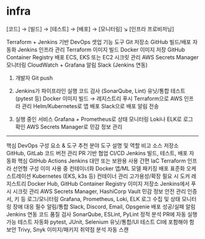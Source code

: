 # infra
[코드] → [빌드] → [테스트] → [배포] → [모니터링]
                ↘
               [인프라 프로비저닝]


Terraform + Jenkins 기반 DevOps 셋업
기능	도구
Git 저장소	GitHub
빌드/배포 자동화	Jenkins
인프라 관리	Terraform
이미지 빌드	Docker
이미지 저장	GitHub Container Registry
배포	ECS, EKS 또는 EC2
시크릿 관리	AWS Secrets Manager
모니터링	CloudWatch + Grafana
알림	Slack (Jenkins 연동)





1. 개발자 Git push

2. Jenkins가 파이프라인 실행
코드 검사 (SonarQube, Lint)
유닛/통합 테스트 (pytest 등)
Docker 이미지 빌드 → 레지스트리 푸시
Terraform으로 AWS 인프라 관리
Helm/Kubernetes로 앱 배포
Slack으로 배포 알림 전송

3. 실행 중인 서비스
Grafana + Prometheus로 상태 모니터링
Loki나 ELK로 로그 확인
AWS Secrets Manager로 민감 정보 관리


---
핵심 DevOps 구성 요소 & 도구 추천
분야	도구	설명 및 역할	비고
소스 저장소	GitHub, GitLab	코드 버전 관리	PR 기반 협업
CI/CD	Jenkins	빌드, 테스트, 배포 자동화	핵심
GitHub Actions	Jenkins 대안 또는 보완용	사용 간편
IaC	Terraform	인프라 선언형 구성	이미 사용 중
컨테이너화	Docker	앱/ML 모델 패키징	배포 표준화
오케스트레이션	Kubernetes (EKS, k3s 등)	컨테이너 관리	고가용성/확장 필요 시
도커 레지스트리	Docker Hub, GitHub Container Registry	이미지 저장소	Jenkins에서 푸시
시크릿 관리	AWS Secrets Manager, HashiCorp Vault	민감 정보 안전 관리	인증서, 키 등
로그/모니터링	Grafana, Prometheus, Loki, ELK	로그 수집 및 상태 모니터링	장애 대응 필수
알림/통합	Slack, Discord, Email, Opsgenie	배포 성공/실패 알림	Jenkins 연동
코드 품질 검사	SonarQube, ESLint, PyLint	정적 분석	PR에 자동 실행 가능
테스트 자동화	pytest, JUnit, Selenium	유닛/통합/UI 테스트	CI에 포함해야 함
보안	Trivy, Snyk	이미지/패키지 취약점 분석	자동 스캔
